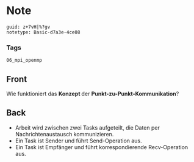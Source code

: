 # Note
```
guid: z+7vH|%?gv
notetype: Basic-d7a3e-4ce08
```

### Tags
```
06_mpi_openmp
```

## Front
Wie funktioniert das <b>Konzept </b>der <b>Punkt-zu-Punkt-Kommunikation</b>?

## Back
<div>
<div><ul>
<li>Arbeit wird zwischen zwei Tasks aufgeteilt, die Daten per Nachrichtenaustausch kommunizieren.</li>
<li>Ein Task ist Sender und führt Send-Operation aus.</li>
<li>Ein Task ist Empfänger und führt korrespondierende Recv-Operation aus.</li>
</ul>
</div></div>
